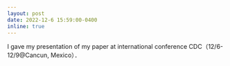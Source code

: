 ```yaml
---
layout: post
date: 2022-12-6 15:59:00-0400
inline: true
---
```


I gave my presentation of my paper at international conference CDC（12/6-12/9@Cancun, Mexico）．
